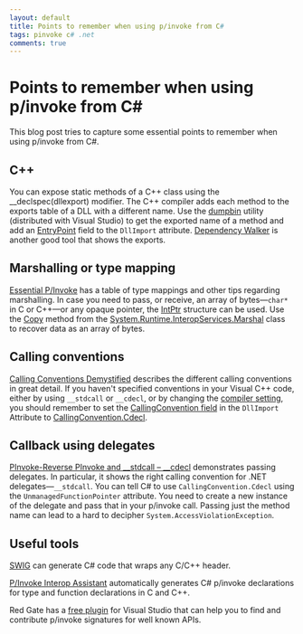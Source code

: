 ```yaml
---
layout: default
title: Points to remember when using p/invoke from C#
tags: pinvoke c# .net
comments: true
---
```

# Points to remember when using p/invoke from C#

This blog post tries to capture some essential points to remember when using p/invoke from C#.

## C++

You can expose static methods of a C++ class using the __declspec(dllexport) modifier. The C++ compiler adds each method to the exports table of a DLL with a different name. Use the [dumpbin](http://support.microsoft.com/kb/177429) utility (distributed with Visual Studio) to get the exported name of a method and add an [EntryPoint](http://msdn.microsoft.com/en-us/library/aa288468.aspx#pinvoke_callingdllexport) field to the `DllImport` attribute. [Dependency Walker](http://www.dependencywalker.com/) is another good tool that shows the exports.

## Marshalling or type mapping

[Essential P/Invoke](https://www.codeproject.com/Articles/12121/Essential-P-Invoke) has a table of type mappings and other tips regarding marshalling. In case you need to pass, or receive, an array of bytes&mdash;`char*` in C or C++&mdash;or any opaque pointer, the [IntPtr](http://msdn.microsoft.com/en-us/library/system.intptr.aspx) structure can be used. Use the [Copy](http://msdn.microsoft.com/en-us/library/ms146625.aspx) method from the [System.Runtime.InteropServices.Marshal](http://msdn.microsoft.com/en-us/library/asx0thw2.aspx) class to recover data as an array of bytes.

## Calling conventions

[Calling Conventions Demystified](https://www.codeproject.com/Articles/1388/Calling-Conventions-Demystified) describes the different calling conventions in great detail. If you haven't specified conventions in your Visual C++ code, either by using `__stdcall` or `__cdecl`, or by changing the [compiler setting](http://msdn.microsoft.com/en-us/library/46t77ak2.aspx), you should remember to set the [CallingConvention field](http://msdn.microsoft.com/en-us/library/system.runtime.interopservices.dllimportattribute.callingconvention.aspx) in the `DllImport` Attribute to [CallingConvention.Cdecl](http://msdn.microsoft.com/en-us/library/system.runtime.interopservices.callingconvention.aspx).

## Callback using delegates

[PInvoke-Reverse PInvoke and __stdcall – __cdecl](http://blogs.msdn.com/b/thottams/archive/2007/06/02/pinvoke-reverse-pinvoke-and-stdcall-cdecl.aspx) demonstrates passing delegates. In particular, it shows the right calling convention for .NET delegates&mdash;`__stdcall`. You can tell C# to use `CallingConvention.Cdecl` using the `UnmanagedFunctionPointer` attribute. You need to create a new instance of the delegate and pass that in your p/invoke call. Passing just the method name can lead to a hard to decipher `System.AccessViolationException`.

## Useful tools

[SWIG](http://www.swig.org/) can generate C# code that wraps any C/C++ header.

[P/Invoke Interop Assistant](http://blogs.msdn.com/b/bclteam/archive/2008/06/23/p-invoke-interop-assistant-justin-van-patten.aspx) automatically generates C# p/invoke declarations for type and function declarations in C and C++.

Red Gate has a [free plugin](https://www.red-gate.com/products/dotnet-development/pinvoke/) for Visual Studio that can help you to find and contribute p/invoke signatures for well known APIs.
